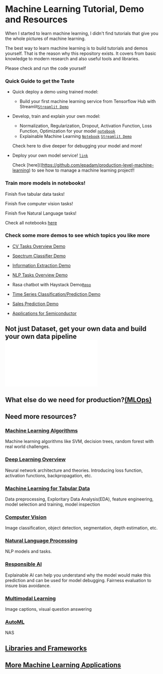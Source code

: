 # Machine Learning Tutorial, Demo and Resources

When I started to learn machine learning, I didn't find tutorials that give you the whole pictures of machine learning.

The best way to learn machine learning is to build tutorials and demos yourself. That is the reason why this repository exists. It covers from basic knowledge to modern research and also useful tools and libraries.

Please check and run the code yourself

### Quick Guide to get the Taste

* Quick deploy a demo using trained model:

   * Build your first machine learning service from Tensorflow Hub with Streamlit[`Streamlit Demo`](demo/simple/image_cls)

* Develop, train and explain your own model:

   * Normalization, Regularization, Dropout, Activation Function, Loss Function, Optimization for your model [`notebook`](notebooks/data-analysis/house_price_NN_xAI.ipynb)
   * Explainable Machine Learning [`Notebook`](notebooks/data-analysis/house_price.ipynb) [`Streamlit Demo`](https://explainable-machine-learning.herokuapp.com/)
   
   Check here to dive deeper for debugging your model and more!

* Deploy your own model service! [`link`]()

   Check [here]((https://github.com/epadam/production-level-machine-learning) to see how to manage a machine learning project!!

### Train more models in notebooks!

Finish five tabular data tasks!

Finish five computer vision tasks!

Finish five Natural Language tasks!

Check all notebooks [here](notebooks/)

### Check some more demos to see which topics you like more

* [CV Tasks Overview Demo]()

* [Spectrum Classifier Demo]()

* [Information Extraction Demo]()

* [NLP Tasks Overview Demo]()

* Rasa chatbot with Haystack Demo[`Repo`]()

* [Time Series Classification/Prediction Demo]()

* [Sales Prediction Demo]()

* [Applications for Semiconductor]()

## Not just Dataset, get your own data and build your own data pipeline!['Link'](Data_Engineering.md)

## What else do we need for production?[(MLOps)](https://github.com/epadam/production-level-machine-learning)

##  Need more resources?

### [Machine Learning Algorithms](Machine_Learning.md)

Machine learning algorithms like SVM, decision trees, random forest with real world challenges.

### [Deep Learning Overview](Deep_Learning.md)

Neural network architecture and theories. Introducing loss function, activation functions, backpropagation, etc.

### [Machine Learning for Tabular Data](ML_Tabular.md)

Data preprocessing, Exploritary Data Analysis(EDA), feature engineering, model selection and training, model inspection

### [Computer Vision](https://github.com/epadam/cv-overview)

Image classification, object detection, segmentation, depth estimation, etc.

### [Natural Language Processing](https://github.com/epadam/nlp-overview)

NLP models and tasks.

### [Responsible AI](Responsible_AI.md)

Explainable AI can help you understand why the model would make this prediction and can be used for model debugging. 
Fairness evaluation to insure bias avoidance.

### [Multimodal Learning](temp/Multimodal.md)

Image captions, visual question answering

### [AutoML](autoML.md)

NAS

## [Libraries and Frameworks](Tools_and_Learning_Resources.md)

## [More Machine Learning Applications](applications/README.md)







